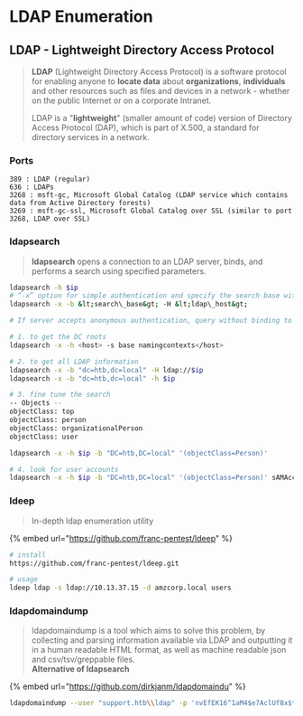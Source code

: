 # LDAP Enumeration

## LDAP - Lightweight Directory Access Protocol

> **LDAP** (Lightweight Directory Access Protocol) is a software protocol for enabling anyone to **locate data** about **organizations**, **individuals** and other resources such as files and devices in a network - whether on the public Internet or on a corporate Intranet.&#x20;
>
> LDAP is a "**lightweight**" (smaller amount of code) version of Directory Access Protocol (DAP), which is part of X.500, a standard for directory services in a network.

### Ports

```
389 : LDAP (regular)
636 : LDAPs
3268 : msft-gc, Microsoft Global Catalog (LDAP service which contains data from Active Directory forests) 
3269 : msft-gc-ssl, Microsoft Global Catalog over SSL (similar to port 3268, LDAP over SSL) 
```

### ldapsearch

> **ldapsearch** opens a connection to an LDAP server, binds, and performs a search using specified parameters.

```bash
ldapsearch -h $ip
# “-x” option for simple authentication and specify the search base with “-b”
ldapsearch -x -b &lt;search\_base&gt; -H &lt;ldap\_host&gt;

# If server accepts anonymous authentication, query without binding to the admin account

# 1. to get the DC roots
ldapsearch -x -h <host> -s base namingcontexts</host>

# 2. to get all LDAP information
ldapsearch -x -b "dc=htb,dc=local" -H ldap://$ip
ldapsearch -x -b "dc=htb,dc=local" -h $ip

# 3. fine tune the search
-- Objects --
objectClass: top
objectClass: person
objectClass: organizationalPerson
objectClass: user

ldapsearch -x -h $ip -b "DC=htb,DC=local" '(objectClass=Person)'

# 4. look for user accounts
ldapsearch -x -h $ip -b "DC=htb,DC=local" '(objectClass=Person)' sAMAccountName
```

### ldeep

> In-depth ldap enumeration utility&#x20;

{% embed url="https://github.com/franc-pentest/ldeep" %}

```bash
# install
https://github.com/franc-pentest/ldeep.git

# usage
ldeep ldap -s ldap://10.13.37.15 -d amzcorp.local users
```

### ldapdomaindump

> ldapdomaindump is a tool which aims to solve this problem, by collecting and parsing information available via LDAP and outputting it in a human readable HTML format, as well as machine readable json and csv/tsv/greppable files. \
> **Alternative of ldapsearch**&#x20;

{% embed url="https://github.com/dirkjanm/ldapdomaindu" %}

```bash
ldapdomaindump --user "support.htb\\ldap" -p 'nvEfEK16^1aM4$e7AclUf8x$tRWxPWO1%lmz' support.htb
```
